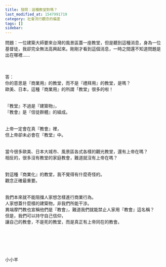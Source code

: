 ```yaml
---
title: 發問：這種教堂對嗎？
last_modified_at: 1547991719
category: 社會流行觀念的偏差
tags: []
sidebar: 
---
```


<p>問題：一位建築大師要來台灣的風景區蓋一座教堂，但是聽到這種消息，身為一位基督徒，我卻完全無法高興起來。剛剛才看到這個消息，一時之間還不知道問題是出在哪裡......<br/><br/><!--more--><br/><br/>答：<br/>你的意思是『商業用』的教堂，而不是『禮拜用』的教堂，是嗎？<br/>歐美、日本，這種『商業用』的所謂「教堂」很多的啦！<br/> <br/><br/>『教堂』不過是『建築物』，<br/>『教會』是『信徒群體』的組成。<br/> <br/><br/>上帝一定會在真『教會』裡，<br/>但上帝卻未必會在『教堂』中。<br/> <br/><br/>當今很多歐美、日本大城市、風景區各式各樣的觀光教堂，還有上帝在嗎？<br/>相反的，很多沒有教堂的家庭教會，難道就沒有上帝在嗎？<br/> <br/><br/>對這種『商業化』的教堂，我不覺得有什麼奇怪的。<br/>觀念正確最重要。<br/> <br/><br/>我們本來就不能阻擋人家想怎樣進行商業行為。<br/>人家想蓋什麼樣的建築物，非我們所能干涉。<br/>異端摩門教也宣稱他們是『教會』，難道我們就能禁止人家用『教會』這名稱？<br/>但是，我們可以持守自己信仰，<br/>讓自己的教會，不是死的教堂，而是真正有上帝同在的教會。 <br/><br/><br/><br/><br/><br/><br/>小小羊<br/><br/><br/><br/><br/><br/></p>